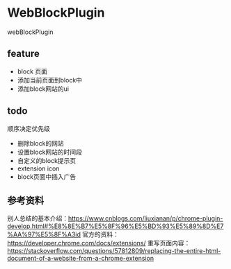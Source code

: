 # WebBlockPlugin
webBlockPlugin

## feature

* block 页面
* 添加当前页面到block中
* 添加block网站的ui

## todo

顺序决定优先级

* 删除block的网站
* 设置block网站的时间段 
* 自定义的block提示页
* extension icon
* block页面中插入广告

## 参考资料

别人总结的基本介绍：https://www.cnblogs.com/liuxianan/p/chrome-plugin-develop.html#%E8%8E%B7%E5%8F%96%E5%BD%93%E5%89%8D%E7%AA%97%E5%8F%A3id
官方的资料：https://developer.chrome.com/docs/extensions/
重写页面内容：https://stackoverflow.com/questions/57812809/replacing-the-entire-html-document-of-a-website-from-a-chrome-extension
